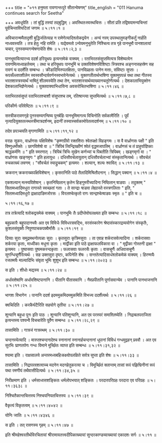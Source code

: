 +++
title = "०११ हनुमता रावणान्तःपुरे सीतान्वेषणम्"
title_english = "011 Hanuma continues search for Seetha"

+++
अवधूयेति । तां बुद्धिं तस्यां तद्बुद्धिम् । अवस्थितःस्वस्थचित्तः । सीतां प्रति तद्विषयामन्यचिन्तां पूर्वचिन्ताविघटितां जगाम  ॥  ५।११।१  ॥   

  

अविचारान्ममैतादृशी बुद्धिर्जातेत्याह न रामेणेत्यादिश्लोकद्वयेन । अन्यं नरम् उपस्थातुमङ्गीकर्तुं नार्हति नाध्यवस्यति । तत्र हेतुः नहि रामेति । यद्येवमतो ऽन्येयमनुभूतेति निश्चित्य तत्र गृहे पानभूमौ पानशालायां चचार, पुनस्सम्यगन्वेषणायेति शेषः  ॥  ५।११।२,३  ॥   

  

पानभूमावित्यारभ्य ददर्श हरियूथपः इत्यन्तमेकं वाक्यम् । रताभिरतसंसुप्तमित्यत्र विशेष्यत्वेन रावणमित्यध्याहर्तव्यम् । तथा च हरियूथपः पानभूमिं च उक्तविशेषणविशिष्टाः स्त्रियश्च अङ्गनासहस्रेण सह रावणं च ददर्शेति सम्बन्धः । क्रीडादिभिरुपलक्षिताः, पानविप्रहताः पानेन मत्ताः, संविष्टाः सुप्ताः । रूपसँल्लापशीलेन स्वस्वसौन्दर्यवर्णनस्वभावेनेत्यर्थः । युक्तगतीतार्थभाषिणा युक्तमुपपन्नं यथा तथा गीतस्य भरतशास्त्रस्यार्थं भाषितुं शीलमस्येति तथा तेन, भरतशास्त्रार्थव्याख्यानचतुरेणेत्यर्थः । देशकालाभियुक्तेन देशकालाभिज्ञेनेत्यर्थः । युक्तवाक्याभिधायिना अवसरोचितभाषिणा  ॥  ५।११।४६  ॥   

  

रताभिरतसंसुप्तं रताभिरतश्चाशौ संसुप्तश्च तम्, रतिश्रान्त्या सुप्तमित्यर्थः  ॥  ५।११।७,८  ॥   

  

परिकीर्णः परिवेष्टितः  ॥  ५।११।९  ॥   

  

सस्त्रीकरावणगृहे पुनस्सम्यगन्विष्य पुनर्बहिः पानभूमिमागत्य विचिनोति सर्वकामैरिति । पूर्वं नृत्यादियुक्ततत्स्थस्त्रीमात्रदर्शनम्, इदानीं तस्यास्सर्वकामोपेतत्वदर्शनम्  ॥  ५।११।१०  ॥   

  

तदेव प्रपञ्चयति मृगाणामिति  ॥  ५।११।११,१२  ॥   

  

वराहः सूकरः, वार्ध्राणसः पक्षिविशेषः "कृष्णग्रीवो रक्तशिराः श्वेतपक्षो विहङ्गमः । स वै वार्ध्राणसः पक्षी " इति विष्णुधर्मोक्तेः । छागविशेषो वा  ॥  " त्रिपिबं त्विन्द्रियक्षीणं श्वेतं वृद्धमजापतिम् । वार्ध्राणसं च तं प्राहुर्याज्ञिकाः श्राद्धकर्मणि  ॥  " इति स्मरणात् । त्रिपिबं त्रिभिः मुखेन कर्णभ्यां च पिबतीति त्रिपिबम् । खङ्गमृगो वा । " वार्ध्राणसः खङ्गमृगः " इति हलायुधः । दधिसौवर्चलायुतान् दधिसौवर्चलाभ्यां संस्कृतानित्यर्थः । सौवर्चलं रुचकाख्यं लवणम् । "सौवर्चलं स्याद्रुचकम्" इत्यमरः । शल्यान्, शल्यः श्वावित्  ॥  ५।११।१३  ॥   

  

क्रकरान् क्रकराख्यपक्षिविशेषान् । कृसरानिति पाठे तैलादिमिश्रितौदनान् । सिद्धान् पक्वान्  ॥  ५।११।४  ॥   

  

एकशल्यान् मत्स्यविशेषान् । कृतनिष्ठितान् कृतेन हिङ्गुमरीच्यादिना निष्ठितान् षाडवाः । तदुक्तम् " सितामध्वादिमधुरा रागास्ते स्वच्छतां गताः । ते सान्द्राः षाडवा लेह्यास्ते वस्त्रगलिताः " इति, " सितामध्वादिमधुरो द्राक्षादाडिमजोरसः । विरलश्चेत्कृतो रागः सान्द्रश्चेत्षाडवः स्मृतः  ॥ " इति च  ॥   

५।११।१६,१७  ॥   

तत्र तत्रेत्यादि श्लोकद्वयमेकं वाक्यम् । पानभूमिः तैः प्रदीप्तेवोपलक्ष्यत इति सम्बन्धः  ॥  ५।११।१८  ॥   

  

बहुप्रकारैः बहूपादानभवैः अत एव विविधैः विविधरसवद्भिः, वरसंस्कारेण श्रेष्ठसंस्कारद्रव्ययोगेन संस्कृतैः, कुशलसंयुक्तैः निपुणपाचकपक्वैर्मांसैः  ॥  ५।११।१९  ॥   

  

दिव्याः सुराः समुद्रमथनोत्पन्नाः सुराः । कृतसुराः कृत्रिमसुराः । ता एवाह शर्करासवेत्यादिना । शर्करासवाः शर्करया कृताः, माध्वीकाः मधुना कृताः । मार्द्वीका इति पाठे द्राक्षाफलविकारा वा । " मृद्वीका गोस्तनी द्राक्षा " इत्यमरः । पुष्पासवाः पुष्पमकरन्दकृताः । फलासवाः फलरसैः कृताः । वासचूर्णैः अधिवासचूर्णैः सुगन्धिचूर्णैरित्यर्थः । सह उक्तसुरा दृष्टाः, कपिनेति शेषः । सन्ततेत्यादिसार्धश्लोकमेकं वाक्यम् । हिरण्मयैः रजतमयैः माल्यादिभिः संवृता भूमिः शुशुभ इति सम्बन्धः  ॥  ५।११।२०२३  ॥   

  

स इति । शीधोः मद्यस्य  ॥  ५।११।२४  ॥   

  

अर्धावशेषाणि अर्धावशिष्टपानानि । पीतानि पीतासवानि । नैवप्रपीतानि पूर्णासवान्येव । पानानि पानभाजनानि  ॥  ५।११।२५  ॥   

  

भागशः विभागेन । पानानि ददर्श इदममुकमिदममुकमिति विभज्य ददर्शेत्यर्थः  ॥  ५।११।२६  ॥   

  

क्वचिदिति । करकैर्घटैरिति सहयोगे तृतीया  ॥  ५।११।२७  ॥   

  

शून्यानि बहुधा पुनः इति पाठः । शून्यानि पतिशून्यानि, अत एव परस्परं समाश्लिष्येति । निद्राबलपराजिता इत्यन्तस्य पश्यन्वै विचचारेति पूर्वेण सम्बन्धः  ॥  ५।११।२८,२९  ॥   

  

तासामिति । गात्रजं गात्रस्थम्  ॥  ५।११।३०  ॥   

  

चन्दनस्येत्यादि । मारुतश्चन्दनादेश्च स्नानानां स्नानार्हचन्दनानां धूपानां विविधं गन्धमुद्वहन् प्रववौ । अत एव सुरभिः घ्राणतर्पणः गन्धः विमाने मूर्च्छितः व्याप्त इति सम्बन्धः  ॥  ५।११।३१,३२  ॥   

  

श्यामा इति । राक्षसालये अन्तरमध्यबहिःकक्ष्योपलक्षिते सर्वत्र सुप्ता इति शेषः  ॥  ५।११।३३  ॥   

  

तासामिति । निद्रापरवशत्वाच्च मदनेन मदनहेतुकरत्या च । विमूर्च्छितं क्लान्तम् तासां रूपं पझिद्मिनीनां रूपं यथा रमणीयं तथैवासीदित्यर्थः  ॥  ५।११।३४,३५  ॥   

  

निरीक्षमाण इति । धर्मसाध्वसशङ्कितः धर्मलोपभयात् शङ्कितः । परदारपरिग्रहः परदारा एव परिग्रहः  ॥  ५।११।३६३८  ॥   

  

निश्चितैकान्तचित्तस्य निश्चयनियतचित्तस्य  ॥  ५।११।३९  ॥   

  

वैकृत्यं विकृतत्वम्  ॥  ५।११।४०४२  ॥   

  

योनिः जातिः  ॥  ५।११।४३४६  ॥   

  

स इति । तत् रावणस्य गृहम्  ॥  ५।११।४७  ॥   

  

इति श्रीमहेश्वरतीर्थविरचितायां श्रीरामायतत्त्वदीपिकाख्यायां सुन्दरकाण्डव्याख्यायां एकादशः सर्गः  ॥  ५।११  ॥   

  

